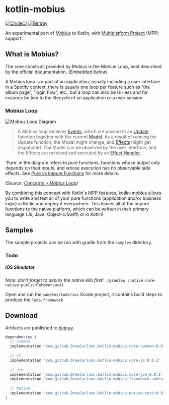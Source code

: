# kotlin-mobius
[![CircleCI](https://circleci.com/gh/DrewCarlson/kotlin-mobius.svg?style=shield&circle-token=5969d260c8b600d8fb1e55b633eabb7760fcea46)](https://circleci.com/gh/DrewCarlson/kotlin-mobius)
[![Bintray](https://img.shields.io/bintray/v/drewcarlson/kotlin-mobius/core-common.svg?style=flat-rounded)](https://bintray.com/drewcarlson/kotlin-mobius)

An experimental port of [Mobius](https://github.com/spotify/mobius) to Kotlin, with [Multiplatform Project](https://kotlinlang.org/docs/reference/multiplatform.html) (MPP) support.

## What is Mobius?

The core construct provided by Mobius is the Mobius Loop, best described by the official documentation. _(Embedded below)_

A Mobius loop is a part of an application, usually including a user interface.
In a Spotify context, there is usually one loop per feature such as “the album page”, “login flow”, etc., but a loop can also be UI-less and for instance be tied to the lifecycle of an application or a user session.

### Mobius Loop

![Mobius Loop Diagram](https://raw.githubusercontent.com/wiki/spotify/mobius/mobius-diagram.png)

> A Mobius loop receives [Events](https://github.com/spotify/mobius/wiki/Event), which are passed to an [Update](https://github.com/spotify/mobius/wiki/Update) function together with the current [Model](https://github.com/spotify/mobius/wiki/Model).
> As a result of running the Update function, the Model might change, and [Effects](https://github.com/spotify/mobius/wiki/Effect) might get dispatched.
> The Model can be observed by the user interface, and the Effects are received and executed by an [Effect Handler](https://github.com/spotify/mobius/wiki/Effect-Handler).

'Pure' in the diagram refers to pure functions, functions whose output only depends on their inputs, and whose execution has no observable side effects.
 See [Pure vs Impure Functions](https://github.com/spotify/mobius/wiki/Pure-vs-Impure-Functions) for more details.

_(Source: [Concepts > Mobius Loop](https://github.com/spotify/mobius/wiki/Concepts/53777574e070e168f2c3bdebc1be544edfcee2cf#mobius-loop))_

By combining this concept with Kotlin's MPP features, kotlin-mobius allows you to write and test all of your pure functions (application and/or business logic) in Kotlin and deploy it everywhere.
This leaves all of the impure functions to the native platform, which can be written in their primary language (Js, Java, Object-c/Swift) or in Kotlin!

## Samples

The sample projects can be run with gradle from the `samples` directory.

### Todo

##### iOS Simulator
*Note: don't forget to deploy the native klib first!* `./gradlew :native:core-native:publishToMavenLocal`

Open and run the `samples/todo/ios` Xcode project, it contains build steps to produce the `Todo.framework`

## Download

Artifacts are published to [bintray](https://bintray.com/drewcarlson/kotlin-mobius).

```groovy
dependencies {
  // Common
  implementation 'com.github.DrewCarlson.kotlin-mobius:core-common:0.0.1'
  
  // Js
  implementation 'com.github.DrewCarlson.kotlin-mobius:core-js:0.0.1'
  
  // Jvm
  implementation 'com.github.DrewCarlson.kotlin-mobius:core-jvm:0.0.1'
  implementation 'com.github.DrewCarlson.kotlin-mobius:framework-android:0.0.1'
  
  // Native
  implementation 'com.github.DrewCarlson.kotlin-mobius:native-core:0.0.1'  
}
```
